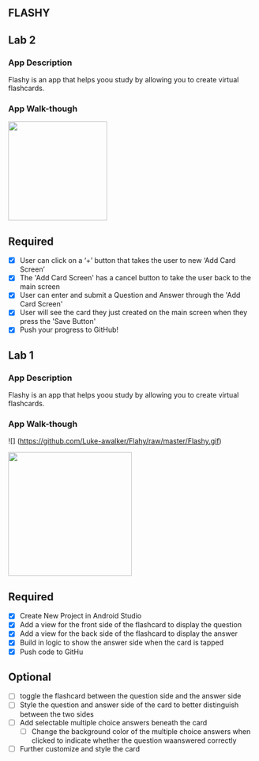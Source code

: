 
## FLASHY

## Lab 2

### App Description
Flashy is an app that helps yoou study by allowing you to create virtual flashcards.

### App Walk-though

<img src="https://github.com/Luke-awalker/Flahy/blob/master/Flashy1.gif" width=200><br>


## Required
- [X] User can click on a ‘+’ button that takes the user to new ‘Add Card Screen’
- [X] The 'Add Card Screen' has a cancel button to take the user back to the main screen
- [X] User can enter and submit a Question and Answer through the 'Add Card Screen'
- [X] User will see the card they just created on the main screen when they press the 'Save Button'
- [X] Push your progress to GitHub!
## Lab 1

### App Description
Flashy is an app that helps yoou study by allowing you to create virtual flashcards.

### App Walk-though

![] (https://github.com/Luke-awalker/Flahy/raw/master/Flashy.gif)

<img src="https://github.com/Luke-awalker/Flahy/raw/master/Flashy.gif" width="250"><br>

## Required
- [x] Create New Project in Android Studio
- [x] Add a view for the front side of the flashcard to display the question
- [x] Add a view for the back side of the flashcard to display the answer
- [x] Build in logic to show the answer side when the card is tapped
- [x] Push code to GitHu
## Optional
- [ ] toggle the flashcard between the question side and the answer side
- [ ] Style the question and answer side of the card to better distinguish between the two sides
- [ ] Add selectable multiple choice answers beneath the card
   - [ ] Change the background color of the multiple choice answers when clicked to indicate whether the question waanswered correctly
- [ ] Further customize and style the card
